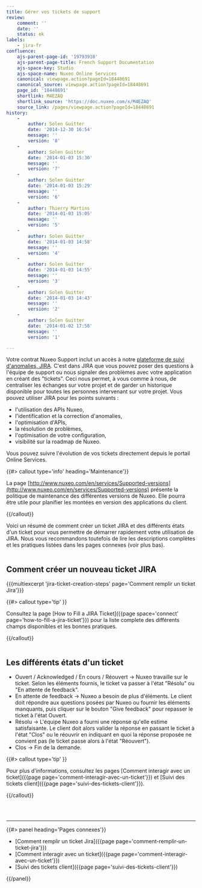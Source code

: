 ```yaml
---
title: Gérer vos tickets de support
review:
    comment: ''
    date: ''
    status: ok
labels:
    - jira-fr
confluence:
    ajs-parent-page-id: '19793918'
    ajs-parent-page-title: French Support Documentation
    ajs-space-key: Studio
    ajs-space-name: Nuxeo Online Services
    canonical: viewpage.action?pageId=18448691
    canonical_source: viewpage.action?pageId=18448691
    page_id: '18448691'
    shortlink: M4EZAQ
    shortlink_source: 'https://doc.nuxeo.com/x/M4EZAQ'
    source_link: /pages/viewpage.action?pageId=18448691
history:
    - 
        author: Solen Guitter
        date: '2014-12-30 16:54'
        message: ''
        version: '8'
    - 
        author: Solen Guitter
        date: '2014-01-03 15:30'
        message: ''
        version: '7'
    - 
        author: Solen Guitter
        date: '2014-01-03 15:29'
        message: ''
        version: '6'
    - 
        author: Thierry Martins
        date: '2014-01-03 15:05'
        message: ''
        version: '5'
    - 
        author: Solen Guitter
        date: '2014-01-03 14:58'
        message: ''
        version: '4'
    - 
        author: Solen Guitter
        date: '2014-01-03 14:55'
        message: ''
        version: '3'
    - 
        author: Solen Guitter
        date: '2014-01-03 14:43'
        message: ''
        version: '2'
    - 
        author: Solen Guitter
        date: '2014-01-02 17:58'
        message: ''
        version: '1'

---
```

Votre contrat Nuxeo Support inclut un acc&egrave;s &agrave; notre [plateforme de suivi d'anomalies, JIRA](https://jira.nuxeo.com). C'est dans JIRA que vous pouvez poser des questions &agrave; l'&eacute;quipe de support ou nous signaler des probl&egrave;mes avec votre application en cr&eacute;ant des "tickets". Ceci nous permet, &agrave; vous comme &agrave; nous, de centraliser les &eacute;changes sur votre projet et de garder un historique disponible pour toutes les personnes intervenant sur votre projet. Vous pouvez utiliser JIRA pour les points suivants :&nbsp;

*   l'utilisation des APIs Nuxeo,
*   l'identification et la correction d'anomalies,
*   l'optimisation d'APIs,
*   la r&eacute;solution de probl&egrave;mes,
*   l'optimisation de votre configuration,
*   visibilit&eacute; sur la roadmap de Nuxeo.

Vous pouvez suivre l'&eacute;volution de vos tickets directement depuis le portail Online Services.

{{#> callout type='info' heading='Maintenance'}}

La page [http://www.nuxeo.com/en/services/Supported-versions](http://www.nuxeo.com/en/services/Supported-versions) pr&eacute;sente la politique de maintenance des diff&eacute;rentes versions de Nuxeo. Elle pourra &ecirc;tre utile pour planifier les mont&eacute;es en version des applications du client.

{{/callout}}

Voici un r&eacute;sum&eacute; de comment cr&eacute;er un ticket JIRA et des diff&eacute;rents &eacute;tats d'un ticket pour vous permettre de d&eacute;marrer rapidement votre utilisation de JIRA. Nous vous recommandons toutefois de lire les descriptions compl&egrave;tes et les pratiques list&eacute;es dans les pages connexes (voir plus bas).

<div class="row" data-equalizer data-equalize-on="medium"><div class="column medium-6">

## Comment cr&eacute;er un nouveau ticket JIRA

{{{multiexcerpt 'jira-ticket-creation-steps' page='Comment remplir un ticket Jira'}}}

{{#> callout type='tip' }}

Consultez la page [How to Fill a JIRA Ticket]({{page space='connect' page='how-to-fill-a-jira-ticket'}}) pour la liste complete des diff&eacute;rents champs disponibles et les bonnes pratiques.

{{/callout}}</div><div class="column medium-6">

## Les diff&eacute;rents &eacute;tats d'un ticket

*   Ouvert / Acknowledged / En cours / R&eacute;ouvert
    &rarr;&nbsp;Nuxeo travaille sur le ticket. Selon les &eacute;l&eacute;ments fournis, le ticket va passer &agrave; l'&eacute;tat "R&eacute;solu" ou "En attente de feedback".
*   En attente de feedback
    &rarr;&nbsp;Nuxeo a besoin de plus d'&eacute;l&eacute;ments. Le client doit r&eacute;pondre aux questions pos&eacute;es par Nuxeo ou fournir les &eacute;l&eacute;ments manquants, puis cliquer sur le bouton "Give feedback" pour repasser le ticket &agrave; l'&eacute;tat Ouvert.
*   R&eacute;solu
    &rarr; L'&eacute;quipe Nuxeo a fourni une r&eacute;ponse qu'elle estime satisfaisante. Le client doit alors valider la r&eacute;ponse en passant le ticket &agrave; l'&eacute;tat "Clos" ou le r&eacute;ouvrir en indiquant en quoi la r&eacute;ponse propos&eacute;e ne convient pas (le ticket passe alors &agrave; l'&eacute;tat "R&eacute;ouvert").
*   Clos
    &rarr; Fin de la demande.&nbsp;

{{#> callout type='tip' }}

Pour plus d'informations, consultez les pages&nbsp;[Comment interagir avec un ticket]({{page page='comment-interagir-avec-un-ticket'}}) et [Suivi des tickets client]({{page page='suivi-des-tickets-client'}}).

{{/callout}}</div></div>

&nbsp;

* * *

<div class="row" data-equalizer data-equalize-on="medium"><div class="column medium-6">{{#> panel heading='Pages connexes'}}

*   [Comment remplir un ticket Jira]({{page page='comment-remplir-un-ticket-jira'}})
*   [Comment interagir avec un ticket]({{page page='comment-interagir-avec-un-ticket'}})
*   [Suivi des tickets client]({{page page='suivi-des-tickets-client'}})

{{/panel}}</div><div class="column medium-6">

&nbsp;

</div></div>